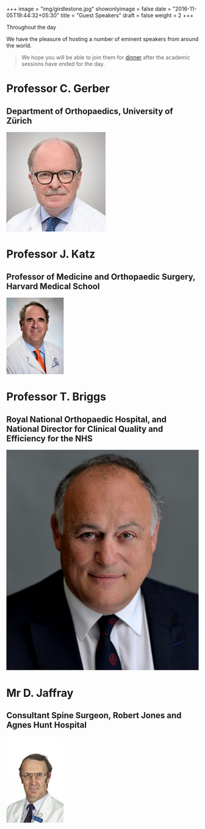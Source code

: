 +++
image = "img/girdlestone.jpg"
showonlyimage = false
date = "2016-11-05T19:44:32+05:30"
title = "Guest Speakers"
draft = false
weight = 2
+++

Throughout the day
<!--more-->

We have the pleasure of hosting a number of eminent speakers from around the world.

> We hope you will be able to join them for [dinner](https://spirit-of-duthie.github.io/public/contact/) after the academic sessions have ended for the day.


# Professor C. Gerber
## Department of Orthopaedics, University of Zürich

![C Gerber](/static/img/gerber.jpg)

# Professor J. Katz
## Professor of Medicine and Orthopaedic Surgery, Harvard Medical School
![J Katz](/static/img/katz.jpg)

# Professor T. Briggs
## Royal National Orthopaedic Hospital, and National Director for Clinical Quality and Efficiency for the NHS
![T Briggs](/static/img/briggs.jpg)

# Mr D. Jaffray
## Consultant Spine Surgeon, Robert Jones and Agnes Hunt Hospital
![D Jaffray](/static/img/jaffray.jpg)
